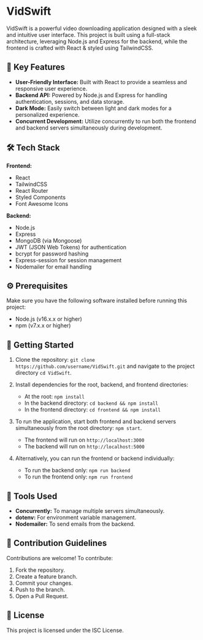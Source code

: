 # VidSwift

VidSwift is a powerful video downloading application designed with a sleek and intuitive user interface. This project is built using a full-stack architecture, leveraging Node.js and Express for the backend, while the frontend is crafted with React & styled using TailwindCSS.

## 🌟 Key Features
- **User-Friendly Interface:** Built with React to provide a seamless and responsive user experience.
- **Backend API:** Powered by Node.js and Express for handling authentication, sessions, and data storage.
- **Dark Mode:** Easily switch between light and dark modes for a personalized experience.
- **Concurrent Development:** Utilize concurrently to run both the frontend and backend servers simultaneously during development.

## 🛠️ Tech Stack

**Frontend:**
- React
- TailwindCSS
- React Router
- Styled Components
- Font Awesome Icons

**Backend:**
- Node.js
- Express
- MongoDB (via Mongoose)
- JWT (JSON Web Tokens) for authentication
- bcrypt for password hashing
- Express-session for session management
- Nodemailer for email handling

## ⚙️ Prerequisites

Make sure you have the following software installed before running this project:
- Node.js (v16.x.x or higher)
- npm (v7.x.x or higher)

## 🚀 Getting Started

1. Clone the repository: `git clone https://github.com/username/VidSwift.git` and navigate to the project directory `cd VidSwift`.
   
2. Install dependencies for the root, backend, and frontend directories:
   - At the root: `npm install`
   - In the backend directory: `cd backend && npm install`
   - In the frontend directory: `cd frontend && npm install`

3. To run the application, start both frontend and backend servers simultaneously from the root directory: `npm start`.
   - The frontend will run on `http://localhost:3000`
   - The backend will run on `http://localhost:5000`

4. Alternatively, you can run the frontend or backend individually:
   - To run the backend only: `npm run backend`
   - To run the frontend only: `npm run frontend`

## 🔧 Tools Used
- **Concurrently:** To manage multiple servers simultaneously.
- **dotenv:** For environment variable management.
- **Nodemailer:** To send emails from the backend.

## 🤝 Contribution Guidelines

Contributions are welcome! To contribute:
1. Fork the repository.
2. Create a feature branch.
3. Commit your changes.
4. Push to the branch.
5. Open a Pull Request.

## 📜 License
This project is licensed under the ISC License.
